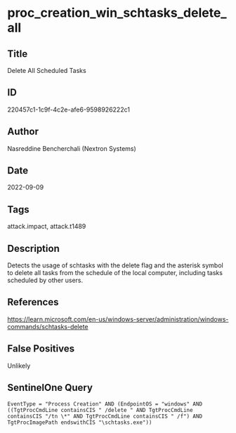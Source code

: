 # proc_creation_win_schtasks_delete_all

## Title
Delete All Scheduled Tasks

## ID
220457c1-1c9f-4c2e-afe6-9598926222c1

## Author
Nasreddine Bencherchali (Nextron Systems)

## Date
2022-09-09

## Tags
attack.impact, attack.t1489

## Description
Detects the usage of schtasks with the delete flag and the asterisk symbol to delete all tasks from the schedule of the local computer, including tasks scheduled by other users.

## References
https://learn.microsoft.com/en-us/windows-server/administration/windows-commands/schtasks-delete

## False Positives
Unlikely

## SentinelOne Query
```
EventType = "Process Creation" AND (EndpointOS = "windows" AND ((TgtProcCmdLine containsCIS " /delete " AND TgtProcCmdLine containsCIS "/tn \*" AND TgtProcCmdLine containsCIS " /f") AND TgtProcImagePath endswithCIS "\schtasks.exe"))

```